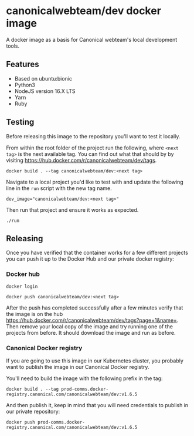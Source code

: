 # canonicalwebteam/dev docker image

A docker image as a basis for Canonical webteam's local development tools.

## Features

- Based on ubuntu:bionic
- Python3
- NodeJS version 16.X LTS
- Yarn
- Ruby

## Testing

Before releasing this image to the repository you'll want to test it locally.

From within the root folder of the project run the following, where `<next tag>` is the next available tag. You can find out what that should by by visiting https://hub.docker.com/r/canonicalwebteam/dev/tags.

`docker build . --tag canonicalwebteam/dev:<next tag>`

Navigate to a local project you'd like to test with and update the following line in the `run` script with the new tag name.

`dev_image="canonicalwebteam/dev:<next tag>"`

Then run that project and ensure it works as expected.

`./run`

## Releasing

Once you have verified that the container works for a few different projects you can push it up to the Docker Hub and our private docker registry:

### Docker hub

`docker login`

`docker push canonicalwebteam/dev:<next tag>`

After the push has completed successfully after a few minutes verify that the image is on the hub https://hub.docker.com/r/canonicalwebteam/dev/tags?page=1&name=<next tag>. Then remove your local copy of the image and try running one of the projects from before. It should download the image and run as before.

### Canonical Docker registry

If you are going to use this image in our Kubernetes cluster, you probably want to publish the image in our Canonical Docker registry.

You'll need to build the image with the following prefix in the tag:

`docker build . --tag prod-comms.docker-registry.canonical.com/canonicalwebteam/dev:v1.6.5`

And then publish it, keep in mind that you will need credentials to publish in our private repository:

`docker push prod-comms.docker-registry.canonical.com/canonicalwebteam/dev:v1.6.5`
